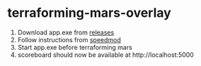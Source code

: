 # terraforming-mars-overlay

1. Download app.exe from [releases](https://github.com/almenjonatan/terraforming-mars-overlay/releases/tag/0.3.0)
2. Follow instructions from [speedmod](https://github.com/almenjonatan/terraforming-mars-speed-mod)
3. Start app.exe before terraforming mars
4. scoreboard should now be available at http://localhost:5000
